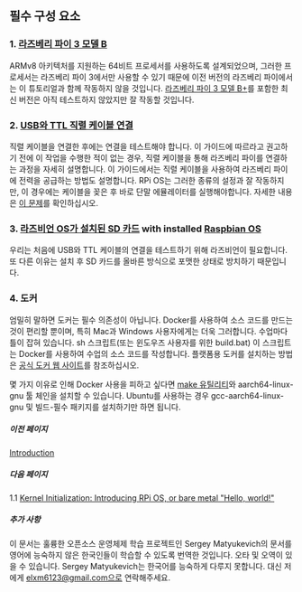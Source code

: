 ## 필수 구성 요소

### 1. [라즈베리 파이 3 모델 B](https://www.raspberrypi.org/products/raspberry-pi-3-model-b/)

ARMv8 아키텍처를 지원하는 64비트 프로세서를 사용하도록 설계되었으며, 그러한 프로세서는 라즈베리 파이 3에서만 사용할 수 있기 때문에 이전 버전의 라즈베리 파이에서는 이 튜토리얼과 함께 작동하지 않을 것입니다. [라즈베리 파이 3 모델 B+](https://www.raspberrypi.org/products/raspberry-pi-3-model-b-plus/)를 포함한 최신 버전은 아직 테스트하지 않았지만 잘 작동할 것입니다.

### 2. [USB와 TTL 직렬 케이블 연결](https://www.amazon.com/s/ref=nb_sb_noss_2?url=search-alias%3Daps&field-keywords=usb+to+ttl+serial+cable&rh=i%3Aaps%2Ck%3Ausb+to+ttl+serial+cable) 

직렬 케이블을 연결한 후에는 연결을 테스트해야 합니다. 이 가이드에 따르라고 권고하기 전에 이 작업을 수행한 적이 없는 경우, 직렬 케이블을 통해 라즈베리 파이를 연결하는 과정을 자세히 설명합니다. 이 가이드에서는 직렬 케이블을 사용하여 라즈베리 파이에 전력을 공급하는 방법도 설명합니다. RPi OS는 그러한 종류의 설정과 잘 작동하지만, 이 경우에는 케이블을 꽂은 후 바로 단말 에뮬레이터를 실행해야합니다. 자세한 내용은 [이 문제](https://github.com/s-matyukevich/raspberry-pi-os/issues/2)를 확인하십시오.

### 3. [라즈비언 OS가 설치된 SD 카드](https://www.raspberrypi.org/documentation/installation/sd-cards.md) with installed [Raspbian OS](https://www.raspberrypi.org/downloads/raspbian/)

우리는 처음에 USB와 TTL 케이블의 연결을 테스트하기 위해 라즈비언이 필요합니다. 또 다른 이유는 설치 후 SD 카드를 올바른 방식으로 포맷한 상태로 방치하기 때문입니다.

### 4. 도커

엄밀히 말하면 도커는 필수 의존성이 아닙니다. Docker를 사용하여 소스 코드를 만드는 것이 편리할 뿐이며, 특히 Mac과 Windows 사용자에게는 더욱 그러합니다. 수업마다 틀이 잡혀 있습니다. sh 스크립트(또는 윈도우즈 사용자를 위한 build.bat) 이 스크립트는 Docker를 사용하여 수업의 소스 코드를 작성합니다. 플랫폼용 도커를 설치하는 방법은 [공식 도커 웹 사이트](https://docs.docker.com/engine/installation/)를 참조하십시오.

몇 가지 이유로 인해 Docker 사용을 피하고 싶다면 [make 유틸리티](http://www.math.tau.ac.il/~danha/courses/software1/make-intro.html)와 aarch64-linux-gnu 툴 체인을 설치할 수 있습니다. Ubuntu를 사용하는 경우 gcc-aarch64-linux-gnu 및 빌드-필수 패키지를 설치하기만 하면 됩니다.

##### 이전 페이지

[Introduction](../ko/Introduction.md)

##### 다음 페이지

1.1 [Kernel Initialization: Introducing RPi OS, or bare metal "Hello, world!"](../ko/lesson01/rpi-os.md)

##### 추가 사항

이 문서는 훌륭한 오픈소스 운영체제 학습 프로젝트인 Sergey Matyukevich의 문서를 영어에 능숙하지 않은 한국인들이 학습할 수 있도록 번역한 것입니다. 오타 및 오역이 있을 수 있습니다. Sergey Matyukevich는 한국어를 능숙하게 다루지 못합니다. 대신 저에게 elxm6123@gmail.com으로 연락해주세요.
